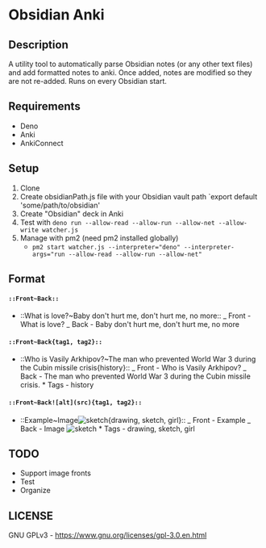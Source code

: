 # Obsidian Anki

## Description

A utility tool to automatically parse Obsidian notes (or any other text files) and add formatted notes to anki. Once added, notes are modified so they are not re-added. Runs on every Obsidian start.

## Requirements

-   Deno
-   Anki
-   AnkiConnect

## Setup

1. Clone
2. Create obsidianPath.js file with your Obsidian vault path
   `export default 'some/path/to/obsidian'
3. Create "Obsidian" deck in Anki
4. Test with `deno run --allow-read --allow-run --allow-net --allow-write watcher.js`
5. Manage with pm2 (need pm2 installed globally)
    - `pm2 start watcher.js --interpreter="deno" --interpreter-args="run --allow-read --allow-run --allow-net"`

## Format

#### `::Front~Back::`

-   ::What is love?~Baby don't hurt me, don't hurt me, no more::
    _ Front - What is love?
    _ Back - Baby don't hurt me, don't hurt me, no more

#### `::Front~Back{tag1, tag2}::`

-   ::Who is Vasily Arkhipov?~The man who prevented World War 3 during the Cubin missile crisis{history}::
    _ Front - Who is Vasily Arkhipov?
    _ Back - The man who prevented World War 3 during the Cubin missile crisis. \* Tags - history

#### `::Front~Back![alt](src){tag1, tag2}::`

-   ::Example~Image![sketch](https://i.pinimg.com/originals/62/a9/50/62a950532ba377959c6c867238c20a88.jpg){drawing, sketch, girl}::
    _ Front - Example
    _ Back - Image ![sketch](https://i.pinimg.com/originals/62/a9/50/62a950532ba377959c6c867238c20a88.jpg) \* Tags - drawing, sketch, girl

## TODO

-   Support image fronts
-   Test
-   Organize

## LICENSE

GNU GPLv3 - https://www.gnu.org/licenses/gpl-3.0.en.html

